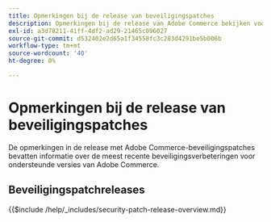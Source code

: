 ```yaml
---
title: Opmerkingen bij de release van beveiligingspatches
description: Opmerkingen bij de release van Adobe Commerce bekijken voor beveiligingspatches.
exl-id: a3d78211-41ff-4df2-ad29-21465c096027
source-git-commit: d532402e2d65a1f34558fc3c283d4291be5b006b
workflow-type: tm+mt
source-wordcount: '40'
ht-degree: 0%

---
```



# Opmerkingen bij de release van beveiligingspatches

De opmerkingen in de release met Adobe Commerce-beveiligingspatches bevatten informatie over de meest recente beveiligingsverbeteringen voor ondersteunde versies van Adobe Commerce.

## Beveiligingspatchreleases

{{$include /help/_includes/security-patch-release-overview.md}}
